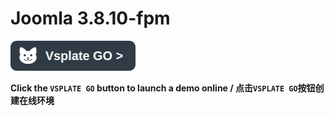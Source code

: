 # Joomla 3.8.10-fpm

<a href="https://www.vsplate.com/?docker-compose=https://github.com/vsplate/dcenvs/joomla/3.8.10-fpm"><img alt="VSPLATE GO" src="https://raw.githubusercontent.com/vsplate/images/master/vsgo_btn.png" width="200px"></a>

**Click the `VSPLATE GO` button to launch a demo online / 点击`VSPLATE GO`按钮创建在线环境**